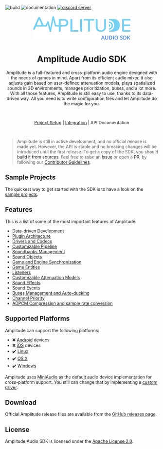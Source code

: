 ![build](https://github.com/SparkyStudios/AmplitudeAudioSDK/actions/workflows/build.yml/badge.svg)
![documentation](https://github.com/SparkyStudios/AmplitudeAudioSDK/actions/workflows/hugo.yml/badge.svg)
[![discord server](https://dcbadge.vercel.app/api/server/q8eT8Mq6du?style=flat)](https://discord.gg/q8eT8Mq6du)

<p align="center">
  <a href="https://amplitudeaudiosdk.com">
    <img src="./docs/static/images/logo_trimmed.png" width="320">
  </a>
</p>

<div align="center">

# Amplitude Audio SDK

Amplitude is a full-featured and cross-platform audio engine designed with the needs of games in mind. Apart from its
efficient audio mixer, it also adjusts gain based on user-defined attenuation models, plays spatialized sounds in 3D
environments, manages prioritization, buses, and a lot more. With all those features, Amplitude is still easy to use,
thanks to its data-driven way. All you need is to write configuration files and let Amplitude do the magic for you.

  <br/>

[Project Setup](https://amplitudeaudiosdk.com/docs/project-setup/) | [Integration](https://amplitudeaudiosdk.com/docs/integration/) | API Documentation

  <br/>
</div>

> Amplitude is still in active development, and no official release is made yet. However, the API is stable and no breaking changes will be introduced until the first release. To get a copy of the SDK, you should [build it from sources](https://amplitudeaudiosdk.com/docs/get-started/installation/#build-the-sdk-from-sources). Feel free to raise an [issue](https://github.com/SparkyStudios/AmplitudeAudioSDK/issues/new/choose "Open a Github Issue") or open a [PR](https://github.com/SparkyStudios/AmplitudeAudioSDK/pulls), by following our [Contributor Guidelines](https://github.com/SparkyStudios/AmplitudeAudioSDK/blob/main/CODE_OF_CONDUCT.md).

## Sample Projects

The quickest way to get started with the SDK is to have a look on the [sample projects](https://github.com/SparkyStudios/AmplitudeAudioSDK/blob/develop/samples).

## Features

This is a list of some of the most important features of Amplitude:
- [Data-driven Development](https://amplitudeaudiosdk.com/docs/get-started/introduction/#data-driven-development)
- [Plugin Architecture](https://amplitudeaudiosdk.com/docs/get-started/introduction/#plugin-architecture)
- [Drivers and Codecs](https://amplitudeaudiosdk.com/docs/get-started/introduction/#drivers-and-codecs)
- [Customizable Pipeline](https://amplitudeaudiosdk.com/docs/get-started/introduction/#customizable-pipeline)
- [Soundbanks Management](https://amplitudeaudiosdk.com/docs/get-started/introduction/#soundbanks-management)
- [Sound Objects](https://amplitudeaudiosdk.com/docs/get-started/introduction/#sound-objects)
- [Game and Engine Synchronization](https://amplitudeaudiosdk.com/docs/get-started/introduction/#game-and-engine-synchronization)
- [Game Entities](https://amplitudeaudiosdk.com/docs/get-started/introduction/#game-entities)
- [Listeners](https://amplitudeaudiosdk.com/docs/get-started/introduction/#listeners)
- [Customizable Attenuation Models](https://amplitudeaudiosdk.com/docs/get-started/introduction/#customizable-attenuation-models)
- [Sound Effects](https://amplitudeaudiosdk.com/docs/get-started/introduction/#sound-effects)
- [Sound Events](https://amplitudeaudiosdk.com/docs/get-started/introduction/#sound-events)
- [Buses Management and Auto-ducking](https://amplitudeaudiosdk.com/docs/get-started/introduction/#buses-management-and-auto-ducking)
- [Channel Priority](https://amplitudeaudiosdk.com/docs/get-started/introduction/#channel-priority)
- [ADPCM Compression and sample rate conversion](https://amplitudeaudiosdk.com/docs/get-started/introduction/#adpcm-compression-and-sample-rate-conversion)

## Supported Platforms

Amplitude can support the following platforms:
- ❌ [Android](https://www.android.com/) devices
- ❌ [iOS](https://www.apple.com/ios/) devices
- ✔️ [Linux](https://www.kernel.org/)
- ✔️ [OS X](https://www.apple.com/osx/)
- ✔️ [Windows](https://www.microsoft.com/windows/)

Amplitude uses [MiniAudio](http://miniaud.io/) as the default audio device implementation for cross-platform support. You still can change that by implementing a [custom driver](https://amplitudeaudiosdk.com/docs/guide/custom-driver/).

## Download

Official Amplitude release files are available from the [GitHub releases page](https://github.com/SparkyStudios/AmplitudeAudioSDK/releases).

## License

Amplitude Audio SDK is licensed under the [Apache License 2.0](https://github.com/SparkyStudios/AmplitudeAudioSDK/blob/main/LICENSE).
